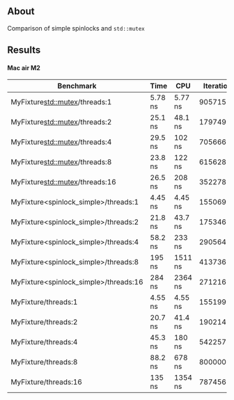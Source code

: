 ## About

Comparison of simple spinlocks and `std::mutex`

## Results

#### Mac air M2

| Benchmark                             | Time    | CPU     | Iterations | UserCounters... |
|---------------------------------------|---------|---------|------------|-----------------|
| MyFixture<std::mutex>/threads:1       | 5.78 ns | 5.77 ns | 90571506   | 185.431M/s      |
| MyFixture<std::mutex>/threads:2       | 25.1 ns | 48.1 ns | 17974990   | 268.651M/s      |
| MyFixture<std::mutex>/threads:4       | 29.5 ns | 102 ns  | 7056664    | 705.396M/s      |
| MyFixture<std::mutex>/threads:8       | 23.8 ns | 122 ns  | 6156280    | 1.39718G/s      |
| MyFixture<std::mutex>/threads:16      | 26.5 ns | 208 ns  | 3522784    | 2.96585G/s      |
| MyFixture<spinlock_simple>/threads:1  | 4.45 ns | 4.45 ns | 155069327  | 367.653M/s      |
| MyFixture<spinlock_simple>/threads:2  | 21.8 ns | 43.7 ns | 17534630   | 712.213M/s      |
| MyFixture<spinlock_simple>/threads:4  | 58.2 ns | 233 ns  | 2905648    | 1.59477G/s      |
| MyFixture<spinlock_simple>/threads:8  | 195 ns  | 1511 ns | 413736     | 3.4526G/s       |
| MyFixture<spinlock_simple>/threads:16 | 284 ns  | 2364 ns | 271216     | 6.74479G/s      |
| MyFixture<spinlock2>/threads:1        | 4.55 ns | 4.55 ns | 155199631  | 359.83M/s       |
| MyFixture<spinlock2>/threads:2        | 20.7 ns | 41.4 ns | 19021480   | 695.774M/s      |
| MyFixture<spinlock2>/threads:4        | 45.3 ns | 180 ns  | 5422572    | 1.11762G/s      |
| MyFixture<spinlock2>/threads:8        | 88.2 ns | 678 ns  | 800000     | 4.04249G/s      |
| MyFixture<spinlock2>/threads:16       | 135 ns  | 1354 ns | 787456     | 4.12686G/s      |

